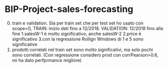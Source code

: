 # BIP-Project-sales-forecasting
0. train e validation. Sia per train set che per test set  ho usato  con scope=0, TRAIN: inizio dati fino a 12/2018. VALIDATION: 12/2018 fino alla fine
1.salesW-1 è molto significativo, anche salesW-2
2.price è significativo
3.con la regressione Rollign Windows di 1 e 5 sono significative
4. prodotti correlati nel train set sono molto significativi, ma solo pochi sono correlati. (Con regressione considero prod con corrPearson>0.6, mi ha dato perfprmance migliore)
